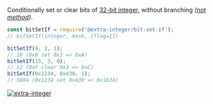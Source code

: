 Conditionally set or clear bits of [32-bit integer], without branching *([not method])*.

```javascript
const bitSetIf = require('@extra-integer/bit-set-if');
// bitSetIf(integer, mask, [flag=1])

bitSetIf(8, 2, 1);
// 10 (0x8 set 0x2 => 0xA)
bitSetIf(15, 3, 0);
// 12 (0xF clear 0x3 => 0xC)
bitSetIf(0x1234, 0x430, 1);
// 5684 (0x1234 set 0x430 => 0x1634)
```


[![extra-integer](https://i.imgur.com/toEbRv5.jpg)](https://www.npmjs.com/package/extra-integer)

[32-bit integer]: https://developer.mozilla.org/en-US/docs/Web/JavaScript/Reference/Operators/Bitwise_Operators
[not method]: http://graphics.stanford.edu/~seander/bithacks.html#ConditionalSetOrClearBitsWithoutBranching
